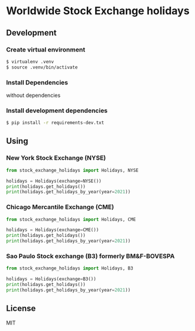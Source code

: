 # Worldwide Stock Exchange holidays


## Development

### Create virtual environment

```sh
$ virtualenv .venv
$ source .venv/bin/activate
```

### Install Dependencies
    
without dependencies


### Install development dependencies
    
```sh
$ pip install -r requirements-dev.txt
```

## Using

### New York Stock Exchange (NYSE)
```python
from stock_exchange_holidays import Holidays, NYSE

holidays = Holidays(exchange=NYSE())
print(holidays.get_holidays())
print(holidays.get_holidays_by_year(year=2021))
```

### Chicago Mercantile Exchange (CME)
```python
from stock_exchange_holidays import Holidays, CME

holidays = Holidays(exchange=CME())
print(holidays.get_holidays())
print(holidays.get_holidays_by_year(year=2021))
```

### Sao Paulo Stock exchange (B3) formerly BM&F-BOVESPA
```python
from stock_exchange_holidays import Holidays, B3

holidays = Holidays(exchange=B3())
print(holidays.get_holidays())
print(holidays.get_holidays_by_year(year=2021))
```


## License

MIT
